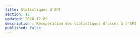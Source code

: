 ```yaml
---
title: Statistiques d'API
section: 12
updated: 2020-12-09
description : Récupération des statistiques d'accès à l'API
published: false
---
```

